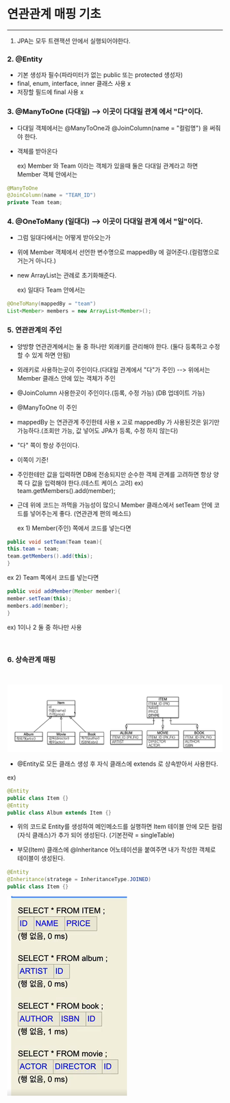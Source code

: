 # 연관관계 매핑 기초
---
1. JPA는 모두 트랜잭션 안에서 실행되어야한다.  

### __2. @Entity__
- 기본 생성자 필수(파라미터가 없는 public 또는 protected 생성자)
- final, enum, interface, inner 클래스 사용 x
- 저장할 필드에 final 사용 x  
	
### __3. @ManyToOne (다대일)__  --> 이곳이 다대일 관계 에서 "다"이다.
- 다대일 객체에서는 @ManyToOne과 @JoinColumn(name = "컬럼명") 을 써줘야 한다.
- 객체를 받아온다
	
	ex) Member 와 Team 이라는 객체가 있을때 둘은 다대일 관계라고 하면
		Member 객체 안에서는
```java
@ManyToOne
@JoinColumn(name = "TEAM_ID")
private Team team;
```

### __4. @OneToMany (일대다)__ --> 이곳이 다대일 관계 에서 "일"이다.
- 그럼 일대다에서는 어떻게 받아오는가
- 위에 Member 객체에서 선언한 변수명으로 mappedBy 에 걸어준다.(컬럼명으로 거는거 아니다.)
- new ArrayList는 관례로 초기화해준다.

	ex) 일대다 Team 안에서는
```java
@OneToMany(mappedBy = "team")
List<Member> members = new ArrayList<Member>();
```

### __5. 연관관계의 주인__
- 양방향 연관관계에서는 둘 중 하나만 외래키를 관리해야 한다.
	(둘다 등록하고 수정할 수 있게 하면 안됨)
- 외래키로 사용하는곳이 주인이다.(다대일 관계에서 "다"가 주인) --> 위에서는 Member 클래스 안에 있는 객체가 주인
- @JoinColumn 사용한곳이 주인이다.(등록, 수정 가능) (DB 업데이트 가능)
-  @ManyToOne 이 주인
- mappedBy 는 연관관계 주인한테 사용 x
	고로 mappedBy 가 사용된것은 읽기만 가능하다.(조회만 가능, 값 넣어도 JPA가 등록, 수정 하지 않는다)
- "다" 쪽이 항상 주인이다.
- 이쪽이 기준!
- 주인한테만 값을 입력하면 DB에 전송되지만 순수한 객체 관계를 고려하면 항상 양쪽 다 값을 입력해야 한다.(테스트 케이스 고려)
	ex) team.getMembers().add(member);
- 근데 위에 코드는 까먹을 가능성이 많으니 Member 클래스에서 setTeam 안에 코드를 넣어주는게 좋다. (연관관계 편의 메소드)

	ex 1) Member(주인) 쪽에서 코드를 넣는다면

```java
public void setTeam(Team team){
this.team = team;
team.getMembers().add(this);
}
```	
ex 2) Team 쪽에서 코드를 넣는다면
```java    
public void addMember(Member member){
member.setTeam(this);
members.add(member);
}
```		
ex) 1이나 2 둘 중 하나만 사용

<br>

### __6. 상속관계 매핑__
<br>

![extends_1](./img/extends_1.png)

- @Entity로 모든 클래스 생성 후 자식 클래스에 extends 로 상속받아서 사용한다.

ex) 
```java
@Entity
public class Item {}
@Entity
public class Album extends Item {}
```

- 위의 코드로 Entity를 생성하여 메인메소드를 실행하면 Item 테이블 안에 모든 컬럼(자식 클래스)가 추가 되어 생성된다.
(기본전략 = singleTable) 

- 부모(Item) 클래스에 @Inheritance 어노테이션을 붙여주면 내가 작성한 객체로 테이블이 생성된다.
 ```java
@Entity
@Inheritance(stratege = InheritanceType.JOINED)
public class Item {}
 ```
![extends_2](./img/extends_2.png)